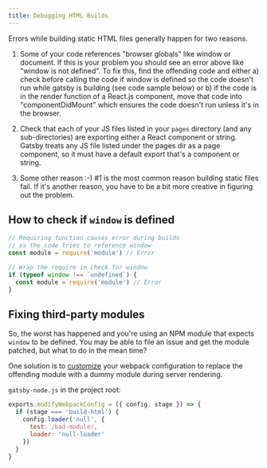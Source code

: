 ```yaml
---
title: Debugging HTML Builds
---
```

Errors while building static HTML files generally happen for two reasons.

1. Some of your code references "browser globals" like window or document. If this is your problem you should see an error above like "window is not defined". To fix this, find the offending code and either a) check before calling the code if window is defined so the code doesn't run while gatsby is building (see code sample below) or b) if the code is in the render function of a React.js component, move that code into "componentDidMount" which ensures the code doesn't run unless it's in the browser.

2. Check that each of your JS files listed in your `pages` directory (and any sub-directories) are exporting either a React component or string. Gatsby treats any JS file listed under the pages dir as a page component, so it must have a default export that's a component or string.

3. Some other reason :-) #1 is the most common reason building static files fail. If it's another reason, you have to be a bit more creative in figuring out the problem.

## How to check if `window` is defined

```javascript
// Requiring function causes error during builds
// as the code tries to reference window
const module = require('module') // Error

// Wrap the require in check for window
if (typeof window !== `undefined`) {
  const module = require('module') // Error
}
```

## Fixing third-party modules

So, the worst has happened and you're using an NPM module that expects `window` to be defined. You may be able to file an issue and get the module patched, but what to do in the mean time?

One solution is to [customize](../add-custom-webpack-config) your webpack configuration to replace the offending module with a dummy module during server rendering.

`gatsby-node.js` in the project root:

```js
exports.modifyWebpackConfig = ({ config, stage }) => {
  if (stage === 'build-html') {
    config.loader('null', {
      test: /bad-module/,
      loader: 'null-loader'
    })
  }
}
```